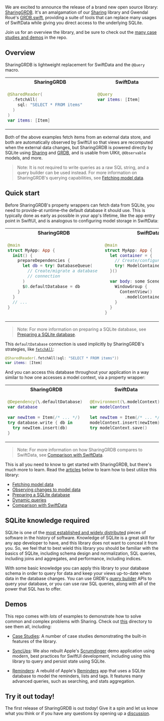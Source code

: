 We are excited to announce the release of a brand new open source library: 
[SharingGRDB][sharing-grdb-gh]. It's an amalgamation of our [Sharing][sharing-gh] library and
Gwendal Roué's [GRDB.swift][grdb], providing a suite of tools that can replace many usages
of SwiftData while giving you direct access to the underlying SQLite.

Join us for an overview the library, and be sure to check out the 
[many case studies and demos][examples-gh] in the repo.

[examples-gh]: https://github.com/pointfreeco/sharing-grdb/tree/main/Examples

## Overview

SharingGRDB is lightweight replacement for SwiftData and the `@Query` macro.

<table>
<tr>
<th>SharingGRDB</th>
<th>SwiftData</th>
</tr>
<tr valign=top>
<td width=415>
      
```swift
@SharedReader(
  .fetchAll(
    sql: "SELECT * FROM items"
  )
)
var items: [Item]
```

</td>
<td width=415>

```swift
@Query
var items: [Item]
```

</td>
</tr>
</table>

Both of the above examples fetch items from an external data store, and both are automatically
observed by SwiftUI so that views are recomputed when the external data changes, but SharingGRDB is
powered directly by SQLite using [Sharing][sharing-gh] and [GRDB][grdb], and is
usable from UIKit, `@Observable` models, and more.

> Note: It is not required to write queries as a raw SQL string, and a query builder can be used 
> instead. For more information on SharingGRDB's querying capabilities, see 
[Fetching model data][fetching-article].

## Quick start

Before SharingGRDB's property wrappers can fetch data from SQLite, you need to provide–at
runtime–the default database it should use. This is typically done as early as possible in your
app's lifetime, like the app entry point in SwiftUI, and is analogous to configuring model storage
in SwiftData:

<table>
<tr>
<th>SharingGRDB</th>
<th>SwiftData</th>
</tr>
<tr valign=top>
<td width=415>

```swift
@main
struct MyApp: App {
  init() {
    prepareDependencies {
      let db = try! DatabaseQueue(
        // Create/migrate a database 
        // connection
      )
      $0.defaultDatabase = db
    }
  }
  // ...
}
```

</td>
<td width=415>

```swift
@main
struct MyApp: App {
  let container = { 
    // Create/configure a container
    try! ModelContainer(/* ... */)
  }()
  
  var body: some Scene {
    WindowGroup {
      ContentView()
        .modelContainer(container)
    }
  }
}
```

</td>
</tr>
</table>

> Note: For more information on preparing a SQLite database, see 
[Preparing a SQLite database][preparing-db-article].

This `defaultDatabase` connection is used implicitly by SharingGRDB's strategies, like 
 [`fetchAll`][fetchall-docs]:

```swift
@SharedReader(.fetchAll(sql: "SELECT * FROM items"))
var items: [Item]
```

And you can access this database throughout your application in a way similar to how one accesses
a model context, via a property wrapper:

<table>
<tr>
<th>SharingGRDB</th>
<th>SwiftData</th>
</tr>
<tr valign=top>
<td width=415>

```swift
@Dependency(\.defaultDatabase) 
var database
    
var newItem = Item(/* ... */)
try database.write { db in
  try newItem.insert(db)
}
```

</td>
<td width=415>

```swift
@Environment(\.modelContext) 
var modelContext
    
let newItem = Item(/* ... */)
modelContext.insert(newItem)
try modelContext.save()
```

</td>
</tr>
</table>

> Note: For more information on how SharingGRDB compares to SwiftData, see
> [Comparison with SwiftData][comparison-swiftdata-article].

This is all you need to know to get started with SharingGRDB, but there's much more to learn. Read
the [articles][articles] below to learn how to best utilize this library:

* [Fetching model data][fetching-article]
* [Observing changes to model data][observing-article]
* [Preparing a SQLite database][preparing-db-article]
* [Dynamic queries][dynamic-queryies-article]
* [Comparison with SwiftData][comparison-swiftdata-article]

[observing-article]: https://github.com/pointfreeco/sharing-grdb/blob/main/Sources/SharingGRDB/Documentation.docc/Articles/Observing.md 
<!-- https://swiftpackageindex.com/pointfreeco/sharing-grdb/main/documentation/sharinggrdb/observing -->
[dynamic-queryies-article]: https://github.com/pointfreeco/sharing-grdb/blob/main/Sources/SharingGRDB/Documentation.docc/Articles/DynamicQueries.md 
<!-- https://swiftpackageindex.com/pointfreeco/sharing-grdb/main/documentation/sharinggrdb/dynamicqueries -->
[articles]: https://github.com/pointfreeco/sharing-grdb/tree/main/Sources/SharingGRDB/Documentation.docc/Articles 
<!-- https://swiftpackageindex.com/pointfreeco/sharing-grdb/main/documentation/sharinggrdb#Essentials -->
[comparison-swiftdata-article]: https://github.com/pointfreeco/sharing-grdb/blob/main/Sources/SharingGRDB/Documentation.docc/Articles/ComparisonWithSwiftData.md 
<!-- https://swiftpackageindex.com/pointfreeco/sharing-grdb/main/documentation/sharinggrdb/comparisonwithswiftdata -->
[fetching-article]: https://github.com/pointfreeco/sharing-grdb/blob/main/Sources/SharingGRDB/Documentation.docc/Articles/Fetching.md 
<!-- https://swiftpackageindex.com/pointfreeco/sharing-grdb/main/documentation/sharinggrdb/fetching -->
[preparing-db-article]: https://github.com/pointfreeco/sharing-grdb/blob/main/Sources/SharingGRDB/Documentation.docc/Articles/PreparingDatabase.md 
<!-- https://swiftpackageindex.com/pointfreeco/sharing-grdb/main/documentation/sharinggrdb/preparingdatabase --> 
 [fetchall-docs]: https://github.com/pointfreeco/sharing-grdb/blob/main/Sources/SharingGRDB/FetchKey.swift#L84-L115
 <!-- https://swiftpackageindex.com/pointfreeco/sharing-grdb/main/documentation/sharinggrdb/sharing/sharedreaderkey/fetchall(sql:arguments:database:animation:) -->

## SQLite knowledge required

SQLite is one of the 
 [most established and widely distributed](https://www.sqlite.org/mostdeployed.html) pieces of 
software in the history of software. Knowledge of SQLite is a great skill for any app developer to
have, and this library does not want to conceal it from you. So, we feel that to best wield this
library you should be familiar with the basics of SQLite, including schema design and normalization,
SQL queries, including joins and aggregates, and performance, including indices.

With some basic knowledge you can apply this library to your database schema in order to query
for data and keep your views up-to-date when data in the database changes. You can use GRDB's
[query builder][query-interface] APIs to query your database, or you can use raw SQL queries, 
along with all of the power that SQL has to offer.

## Demos

This repo comes with _lots_ of examples to demonstrate how to solve common and complex problems with
Sharing. Check out [this][examples-gh] directory to see them all, including:

  * [Case Studies][case-studies-gh]:
    A number of case studies demonstrating the built-in features of the library.

  * [SyncUps][sync-ups-gh]: We also rebuilt Apple's [Scrumdinger][scrumdinger] demo
    application using modern, best practices for SwiftUI development, including using this library
    to query and persist state using SQLite.
    
  * [Reminders][reminders-gh]: A rebuild of Apple's [Reminders][reminders-app-store] app
    that uses a SQLite database to model the reminders, lists and tags. It features many advanced
    queries, such as searching, and stats aggregation.

## Try it out today!

The first release of SharingGRDB is out _today_! Give it a spin and let us know what you think
or if you have any questions by opening up a 
[discussion](https://github.com/pointfreeco/sharing-grdb/discussions).

[examples-gh]: https://github.com/pointfreeco/sharing-grdb/tree/main/Examples
[case-studies-gh]: https://github.com/pointfreeco/sharing-grdb/tree/main/Examples/CaseStudies
[reminders-gh]: https://github.com/pointfreeco/sharing-grdb/tree/main/Examples/Reminders
[sync-ups-gh]: https://github.com/pointfreeco/sharing-grdb/tree/main/Examples/SyncUps
[scrumdinger]: https://developer.apple.com/tutorials/app-dev-training/getting-started-with-scrumdinger
[reminders-app-store]: https://apps.apple.com/us/app/reminders/id1108187841
[sharing-grdb-gh]: http://github.com/pointfreeco/sharing-grdb
[sharing-gh]: http://github.com/pointfreeco/swift-sharing
[grdb]: http://github.com/groue/grdb.swift
[query-interface]: https://swiftpackageindex.com/groue/grdb.swift/master/documentation/grdb/queryinterface
